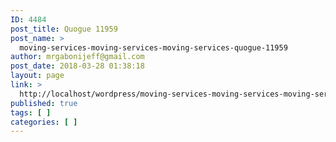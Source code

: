 ```yaml
---
ID: 4484
post_title: Quogue 11959
post_name: >
  moving-services-moving-services-moving-services-quogue-11959
author: mrgabonijeff@gmail.com
post_date: 2018-03-28 01:38:18
layout: page
link: >
  http://localhost/wordpress/moving-services-moving-services-moving-services-quogue-11959/
published: true
tags: [ ]
categories: [ ]
---
```

